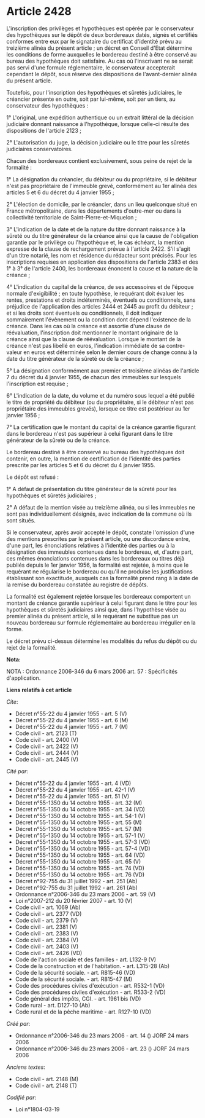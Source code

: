 # Article 2428

L'inscription des privilèges et hypothèques est opérée par le conservateur des hypothèques sur le dépôt de deux bordereaux
datés, signés et certifiés conformes entre eux par le signataire du certificat d'identité prévu au treizième alinéa du
présent article ; un décret en Conseil d'Etat détermine les conditions de forme auxquelles le bordereau destiné à être
conservé au bureau des hypothèques doit satisfaire. Au cas où l'inscrivant ne se serait pas servi d'une formule
réglementaire, le conservateur accepterait cependant le dépôt, sous réserve des dispositions de l'avant-dernier alinéa du
présent article.

Toutefois, pour l'inscription des hypothèques et sûretés judiciaires, le créancier présente en outre, soit par lui-même, soit
par un tiers, au conservateur des hypothèques :

1° L'original, une expédition authentique ou un extrait littéral de la décision judiciaire donnant naissance à l'hypothèque,
lorsque celle-ci résulte des dispositions de l'article 2123 ;

2° L'autorisation du juge, la décision judiciaire ou le titre pour les sûretés judiciaires conservatoires.

Chacun des bordereaux contient exclusivement, sous peine de rejet de la formalité :

1° La désignation du créancier, du débiteur ou du propriétaire, si le débiteur n'est pas propriétaire de l'immeuble grevé,
conformément au 1er alinéa des articles 5 et 6 du décret du 4 janvier 1955 ;

2° L'élection de domicile, par le créancier, dans un lieu quelconque situé en France métropolitaine, dans les départements
d'outre-mer ou dans la collectivité territoriale de Saint-Pierre-et-Miquelon ;

3° L'indication de la date et de la nature du titre donnant naissance à la sûreté ou du titre générateur de la créance ainsi
que la cause de l'obligation garantie par le privilège ou l'hypothèque et, le cas échéant, la mention expresse de la clause
de rechargement prévue à l'article 2422. S'il s'agit d'un titre notarié, les nom et résidence du rédacteur sont précisés.
Pour les inscriptions requises en application des dispositions de l'article 2383 et des 1° à 3° de l'article 2400, les
bordereaux énoncent la cause et la nature de la créance ;

4° L'indication du capital de la créance, de ses accessoires et de l'époque normale d'exigibilité ; en toute hypothèse, le
requérant doit évaluer les rentes, prestations et droits indéterminés, éventuels ou conditionnels, sans préjudice de
l'application des articles 2444 et 2445 au profit du débiteur ; et si les droits sont éventuels ou conditionnels, il doit
indiquer sommairement l'évènement ou la condition dont dépend l'existence de la créance. Dans les cas où la créance est
assortie d'une clause de réévaluation, l'inscription doit mentionner le montant originaire de la créance ainsi que la clause
de réévaluation. Lorsque le montant de la créance n'est pas libellé en euros, l'indication immédiate de sa contre-valeur en
euros est déterminée selon le dernier cours de change connu à la date du titre générateur de la sûreté ou de la créance ;

5° La désignation conformément aux premier et troisième alinéas de l'article 7 du décret du 4 janvier 1955, de chacun des
immeubles sur lesquels l'inscription est requise ;

6° L'indication de la date, du volume et du numéro sous lequel a été publié le titre de propriété du débiteur (ou du
propriétaire, si le débiteur n'est pas propriétaire des immeubles grevés), lorsque ce titre est postérieur au 1er janvier
1956 ;

7° La certification que le montant du capital de la créance garantie figurant dans le bordereau n'est pas supérieur à celui
figurant dans le titre générateur de la sûreté ou de la créance.

Le bordereau destiné à être conservé au bureau des hypothèques doit contenir, en outre, la mention de certification de
l'identité des parties prescrite par les articles 5 et 6 du décret du 4 janvier 1955.

Le dépôt est refusé :

1° A défaut de présentation du titre générateur de la sûreté pour les hypothèques et sûretés judiciaires ;

2° A défaut de la mention visée au treizième alinéa, ou si les immeubles ne sont pas individuellement désignés, avec
indication de la commune où ils sont situés.

Si le conservateur, après avoir accepté le dépôt, constate l'omission d'une des mentions prescrites par le présent article,
ou une discordance entre, d'une part, les énonciations relatives à l'identité des parties ou à la désignation des immeubles
contenues dans le bordereau, et, d'autre part, ces mêmes énonciations contenues dans les bordereaux ou titres déjà publiés
depuis le 1er janvier 1956, la formalité est rejetée, à moins que le requérant ne régularise le bordereau ou qu'il ne
produise les justifications établissant son exactitude, auxquels cas la formalité prend rang à la date de la remise du
bordereau constatée au registre de dépôts.

La formalité est également rejetée lorsque les bordereaux comportent un montant de créance garantie supérieur à celui
figurant dans le titre pour les hypothèques et sûretés judiciaires ainsi que, dans l'hypothèse visée au premier alinéa du
présent article, si le requérant ne substitue pas un nouveau bordereau sur formule réglementaire au bordereau irrégulier en
la forme.

Le décret prévu ci-dessus détermine les modalités du refus du dépôt ou du rejet de la formalité.

**Nota:**

NOTA : Ordonnance 2006-346 du 6 mars 2006 art. 57 : Spécificités d'application.

**Liens relatifs à cet article**

_Cite_:

  - Décret n°55-22 du 4 janvier 1955 - art. 5 (V)
  - Décret n°55-22 du 4 janvier 1955 - art. 6 (M)
  - Décret n°55-22 du 4 janvier 1955 - art. 7 (M)
  - Code civil - art. 2123 (T)
  - Code civil - art. 2400 (V)
  - Code civil - art. 2422 (V)
  - Code civil - art. 2444 (V)
  - Code civil - art. 2445 (V)

_Cité par_:

  - Décret n°55-22 du 4 janvier 1955 - art. 4 (VD)
  - Décret n°55-22 du 4 janvier 1955 - art. 42-1 (V)
  - Décret n°55-22 du 4 janvier 1955 - art. 51 (V)
  - Décret n°55-1350 du 14 octobre 1955 - art. 32 (M)
  - Décret n°55-1350 du 14 octobre 1955 - art. 34 (VD)
  - Décret n°55-1350 du 14 octobre 1955 - art. 54-1 (V)
  - Décret n°55-1350 du 14 octobre 1955 - art. 55 (M)
  - Décret n°55-1350 du 14 octobre 1955 - art. 57 (M)
  - Décret n°55-1350 du 14 octobre 1955 - art. 57-1 (V)
  - Décret n°55-1350 du 14 octobre 1955 - art. 57-3 (VD)
  - Décret n°55-1350 du 14 octobre 1955 - art. 57-4 (VD)
  - Décret n°55-1350 du 14 octobre 1955 - art. 64 (VD)
  - Décret n°55-1350 du 14 octobre 1955 - art. 65 (V)
  - Décret n°55-1350 du 14 octobre 1955 - art. 74 (VD)
  - Décret n°55-1350 du 14 octobre 1955 - art. 76 (VD)
  - Décret n°92-755 du 31 juillet 1992 - art. 251 (Ab)
  - Décret n°92-755 du 31 juillet 1992 - art. 261 (Ab)
  - Ordonnance n°2006-346 du 23 mars 2006 - art. 59 (V)
  - Loi n°2007-212 du 20 février 2007 - art. 10 (V)
  - Code civil - art. 1069 (Ab)
  - Code civil - art. 2377 (VD)
  - Code civil - art. 2379 (V)
  - Code civil - art. 2381 (V)
  - Code civil - art. 2383 (V)
  - Code civil - art. 2384 (V)
  - Code civil - art. 2403 (V)
  - Code civil - art. 2426 (VD)
  - Code de l'action sociale et des familles - art. L132-9 (V)
  - Code de la construction et de l'habitation. - art. L315-28 (Ab)
  - Code de la sécurité sociale. - art. R815-46 (VD)
  - Code de la sécurité sociale. - art. R815-47 (M)
  - Code des procédures civiles d'exécution - art. R532-1 (VD)
  - Code des procédures civiles d'exécution - art. R533-2 (VD)
  - Code général des impôts, CGI. - art. 1961 bis (VD)
  - Code rural - art. D127-10 (Ab)
  - Code rural et de la pêche maritime - art. R127-10 (VD)

_Créé par_:

  - Ordonnance n°2006-346 du 23 mars 2006 - art. 14 () JORF 24 mars 2006
  - Ordonnance n°2006-346 du 23 mars 2006 - art. 23 () JORF 24 mars 2006

_Anciens textes_:

  - Code civil - art. 2148 (M)
  - Code civil - art. 2148 (T)

_Codifié par_:

  - Loi n°1804-03-19
